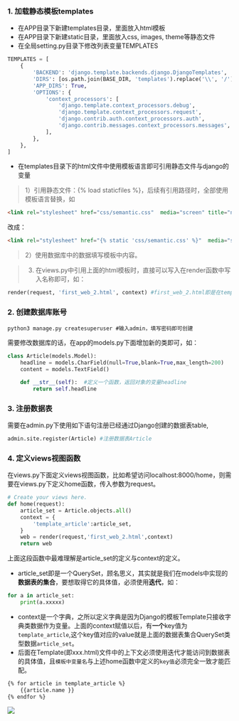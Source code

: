 ### 1. 加载静态模板templates

- 在APP目录下新建templates目录，里面放入html模板
- 在APP目录下新建static目录，里面放入css, images, theme等静态文件
- 在全局setting.py目录下修改列表变量TEMPLATES


```python
TEMPLATES = [
    {
        'BACKEND': 'django.template.backends.django.DjangoTemplates',
        'DIRS': [os.path.join(BASE_DIR, 'templates').replace('\\', '/')], #修改DIR
        'APP_DIRS': True,
        'OPTIONS': {
            'context_processors': [
                'django.template.context_processors.debug',
                'django.template.context_processors.request',
                'django.contrib.auth.context_processors.auth',
                'django.contrib.messages.context_processors.messages',
            ],
        },
    },
]
```

- 在templates目录下的html文件中使用模板语言即可引用静态文件与django的变量

> 1）引用静态文件：{% load staticfiles %}，后续有引用路径时，全部使用模板语言替换，如

```html
<link rel="stylesheet" href="css/semantic.css"  media="screen" title="no title" charset="utf-8">
```

改成：

```html
<link rel="stylesheet" href="{% static 'css/semantic.css' %}"  media="screen" title="no title" charset="utf-8">
```

> 2）使用数据库中的数据填写模板中内容。

> 3)  在views.py中引用上面的html模板时，直接可以写入在render函数中写入名称即可，如：

```python
render(request, 'first_web_2.html', context) #first_web_2.html即是在templates下的html文件
```



### 2. 创建数据库账号

```shell
python3 manage.py createsuperuser #输入admin，填写密码即可创建
```

需要修改数据库的话，在app的models.py下面增加新的类即可，如：

```python
class Article(models.Model):
    headline = models.CharField(null=True,blank=True,max_length=200)
    content = models.TextField()

    def __str__(self):	#定义一个函数，返回对象的变量headline
        return self.headline
```

### 3. 注册数据表

需要在admin.py下使用如下语句注册已经通过Django创建的数据表table, 

```python
admin.site.register(Article) #注册数据表Article
```

### 4. 定义views视图函数

在views.py下面定义views视图函数，比如希望访问localhost:8000/home，则需要在views.py下定义home函数，传入参数为request。

```python
# Create your views here.
def home(request):
    article_set = Article.objects.all()
    context = {
        'template_article':article_set,
    }
    web = render(request,'first_web_2.html',context)
    return web
```

上面这段函数中最难理解是article_set的定义与context的定义。

- article_set即是一个QuerySet，顾名思义，其实就是我们在models中实现的**数据表的集合**，要想取得它的具体值，必须使用**迭代**，如：

```python
for a in article_set:
    print(a.xxxxx)
```

- context是一个字典，之所以定义字典是因为Django的模板Template只接收字典类数据作为变量。上面的context赋值以后，有**一个**key值为`template_article`,这个key值对应的value就是上面的数据表集合QuerySet类型数据`article_set`。
- 后面在Template(即xxx.html)文件中的上下文必须使用迭代才能访问到数据表的具体值，且`模板中变量名`与上述home函数中定义的`key值`必须完全一致才能匹配。

```html
{% for article in template_article %}
	{{article.name }}
{% endfor %}
```



![](http://ww1.sinaimg.cn/large/67c0b572ly1fq27engy5sj20wc18n0x4.jpg)
